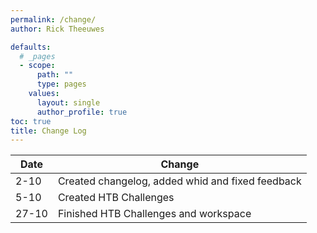 ```yaml
---
permalink: /change/
author: Rick Theeuwes

defaults:
  # _pages
  - scope:
      path: ""
      type: pages
    values:
      layout: single
      author_profile: true
toc: true
title: Change Log
---
```


| Date | Change                                           |
|------|--------------------------------------------------|
| 2-10 | Created changelog, added whid and fixed feedback |
|5-10|Created HTB Challenges|
|27-10|Finished HTB Challenges and workspace|